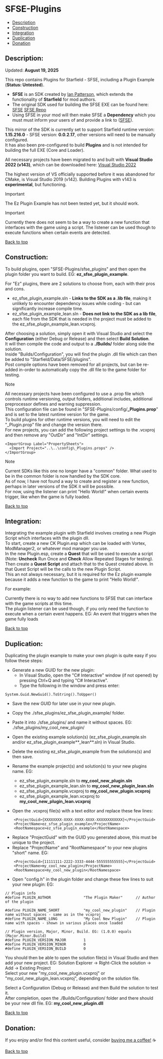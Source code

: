 # SFSE-Plugins  
  
 * [Description](#description)  
 * [Construction](#construction)  
 * [Integration](#integration)  
 * [Duplication](#duplication)  
 * [Donation](#donation)  
  
## Description:  
  
Updated: **August 19, 2025**  
  
This repo contains Plugins for Starfield - SFSE, including a Plugin Example (**Status: Untested**).  
  
 * **SFSE** is an SDK created by [Ian Patterson](https://github.com/ianpatt), which extends the functionality of **Starfield** for mod authors.  
 * The original SDK used for building the SFSE EXE can be found here: [SFSE](https://sfse.silverlock.org/) [SFSE Repo](https://github.com/ianpatt/sfse)  
 * Using SFSE in your mod will then make SFSE a **Dependency** which you must must inform your users of and provide a link to ([SFSE](https://www.nexusmods.com/starfield/mods/106)).  
  
This mirror of the SDK is currently set to support Starfield runtime version: **1.15.216.0** - SFSE version: **0.0.2.17**, other versions will need to be manually configured.  
It has also been pre-configured to build **Plugins** and is not intended for building the full EXE (Core and Loader).  
  
All necessary projects have been migrated to and built with **Visual Studio 2022 (v143)**, which can be downloaded here: [Visual Studio 2022](https://visualstudio.microsoft.com/downloads/)  
  
The highest version of VS officially supported before it was abandoned for CMake, is Visual Studio 2019 (v142). Building Plugins with v143 is **experimental**, but functioning.  
  
> [!IMPORTANT]  
> The Ez Plugin Example has not been tested yet, but it should work.
  
> [!IMPORTANT]  
> Currently there does not seem to be a way to create a new function that interfaces with the game using a script. The listener can be used though to execute functions when certain events are detected.


  
[Back to top](#sfse-plugins)  
  
## Construction:  
  
To build plugins, open "SFSE-Plugins/sfse_plugins" and then open the plugin folder you want to build. EG: **ez_sfse_plugin_example**.  
  
For "Ez" plugins, there are 2 solutions to choose from, each with their pros and cons.  
  * ez_sfse_plugin_example.sln - **Links to the SDK as a .lib file**, making it unlikely to encounter dependency issues while coding - but can significantly increase compile time.
  * ez_sfse_plugin_example_lean.sln - **Does not link to the SDK as a lib file**, each file from the SDK that is needed in the project must be added to the ez_sfse_plugin_example_lean.vcxproj.  
  
After choosing a solution, simply open it with Visual Studio and select the **Configuration** (either Debug or Release) and then select **Build Solution**.  
It will then compile the code and output to a **./Builds/** folder along side the solution.  
Inside "Builds/Configuration", you will find the plugin .dll file which can then be added to "Starfield/Data/SFSE/plugins".  
Post compile options have been removed for all projects, but can be re-added in-order to automatically copy the .dll file to the game folder for testing.  
  
> [!NOTE]  
> All necessary projects have been configured to use a .prop file which controls runtime versioning, output folders, additional includes, additional preprocessor defines and warning suppression.  
> This configuration file can be found in "SFSE-Plugins/config/**_Plugins.prop**" and is set to the latest runtime version for the game.  
> To build plugins for other runtime versions, you will need to edit the "_Plugin.prop" file and change the version there.  
> For new projects, you can add the following project settings to the .vcxproj and then remove any "OutDir" and "IntDir" settings.  
```
<ImportGroup Label="PropertySheets">  
  <Import Project="..\..\config\_Plugins.props" />  
</ImportGroup>  
```
  
> [!NOTE]
> Current SDKs like this one no longer have a "common" folder. What used to be in the common folder is now handled by the SDK core.  
> As of now, I have not found a way to create and register a new function, perhaps in later versions of the SDK it will be possible.  
> For now, using the listener can print "Hello World!" when certain events trigger, like when the game is fully loaded.
  
[Back to top](#sfse-plugins)  
  
## Integration:  
  
Integrating the example plugin with Starfield involves creating a new Plugin Script which interfaces with the plugin dll.  
To start, create a new CK Plugin.esp which can be loaded with Vortex, ModManager2, or whatever mod manager you use.  
In the new Plugin.esp, create a **Quest** that will be used to execute a script (Note: **Uncheck** Run Once and **Check** Allow Repeated Stages for testing).  
Then create a **Quest Script** and attach that to the Quest created above. In that Quest Script will be the calls to the new Plugin Script.  
This an not always necessary, but it is required for the Ez plugin example because it adds a new function to the game to print "Hello World!".  
  
For example:  

Currently there is no way to add new functions to SFSE that can interface with the game scripts at this time.  
The plugin listener can be used though, if you only need the function to execute when a certain event happens. EG: An event that triggers when the game fully loads
  
[Back to top](#sfse-plugins)  
  
## Duplication:  
  
Duplicating the plugin example to make your own plugin is quite easy if you follow these steps:  
 * Generate a new GUID for the new plugin:  
   * In Visual Studio, open the "C# Interactive" window (if not opened) by pressing Ctrl+Q and typing "C# Interactive".  
   * Type the following in the window and press enter:  
```
System.Guid.NewGuid().ToString().ToUpper()  
```
  
 * Save the new GUID for later use in your new plugin.  
 * Copy the ./sfse_plugins/ez_sfse_plugin_example/ folder.  
 * Paste it into ./sfse_plugins/ and name it without spaces. EG: ./sfse_plugins/my_cool_new_plugin/  
 * Open the existing example solution(s) (ez_sfse_plugin_example.sln and/or ez_sfse_plugin_example**_lean**.sln) in Visual Studio.  
 * Delete the existing ez_sfse_plugin_example from the solutions(s) and then save.  
 * Rename the example project(s) and solution(s) to your new plugins name. EG:  
   * ez_sfse_plugin_example.sln to **my_cool_new_plugin.sln**  
   * ez_sfse_plugin_example_lean.sln to **my_cool_new_plugin_lean.sln**  
   * ez_sfse_plugin_example.vcxproj to **my_cool_new_plugin.vcxproj**  
   * ez_sfse_plugin_example_lean.vcxproj to **my_cool_new_plugin_lean.vcxproj**  
  
 * Open the .vcxproj file(s) with a text editor and replace these few lines:  
```
    <ProjectGuid>{XXXXXXXX-XXXX-XXXX-XXXX-XXXXXXXXXXXX}</ProjectGuid>  
    <ProjectName>ez_sfse_plugin_example</ProjectName>  
    <RootNamespace>ez_sfse_plugin_example</RootNamespace>  
```
 * Replace "ProjectGuid" with the GUID you generated above, this must be unique to the project.  
 * Replace "ProjectName" and "RootNamespace" to your new plugins "short" name. EG:  
```
    <ProjectGuid>{11111111-2222-3333-4444-555555555555}</ProjectGuid>  
    <ProjectName>my_cool_new_plugin</ProjectName>  
    <RootNamespace>my_cool_new_plugin</RootNamespace>  
```
  
 * Open "config.h" in the plugin folder and change these few lines to suit your new plugin: EG:  
```
// Plugin info  
#define PLUGIN_AUTHOR				"The Plugin Maker"		// Author of the plugin  
  
#define PLUGIN_NAME_SHORT			"my_cool_new_plugin"	// Plugin name without spaces - same as in the vcxproj  
#define PLUGIN_NAME_LONG			"My Cool New Plugin"	// Plugin name with spaces - shown in various places once loaded  
  
// Plugin version, Major, Minor, Build. EG: (1.0.0) equals (Major.Minor.Build)  
#define PLUGIN_VERSION_MAJOR		1  
#define PLUGIN_VERSION_MINOR		0  
#define PLUGIN_VERSION_BUILD		0  
```
  
You should then be able to open the solution file(s) in Visual Studio and then add your new project. EG: Solution Explorer -> Right-Click the solution -> Add -> Existing Project  
Select your new "my_cool_new_plugin.vcxproj" or "my_cool_new_plugin_lean.vcxproj", depending on the solution file.  
  
Select a Configuration (Debug or Release) and then Build the solution to test it.  
After completion, open the ./Builds/Configuration/ folder and there should be your new dll file. EG: **my_cool_new_plugin.dll**  
  
[Back to top](#sfse-plugins)  
  
## Donation:  
  
If you enjoy and/or find this content useful, consider [buying me a coffee!](https://www.paypal.com/donate/?hosted_button_id=757K44LRCMVRW) :coffee:  
  
[Back to top](#sfse-plugins)


